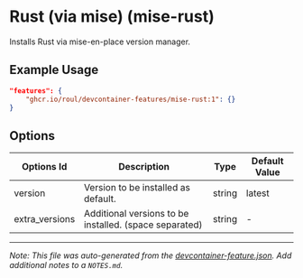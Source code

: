 
# Rust (via mise) (mise-rust)

Installs Rust via mise-en-place version manager.

## Example Usage

```json
"features": {
    "ghcr.io/roul/devcontainer-features/mise-rust:1": {}
}
```

## Options

| Options Id | Description | Type | Default Value |
|-----|-----|-----|-----|
| version | Version to be installed as default. | string | latest |
| extra_versions | Additional versions to be installed. (space separated) | string | - |



---

_Note: This file was auto-generated from the [devcontainer-feature.json](https://github.com/RouL/devcontainer-features/blob/main/src/mise-rust/devcontainer-feature.json).  Add additional notes to a `NOTES.md`._
